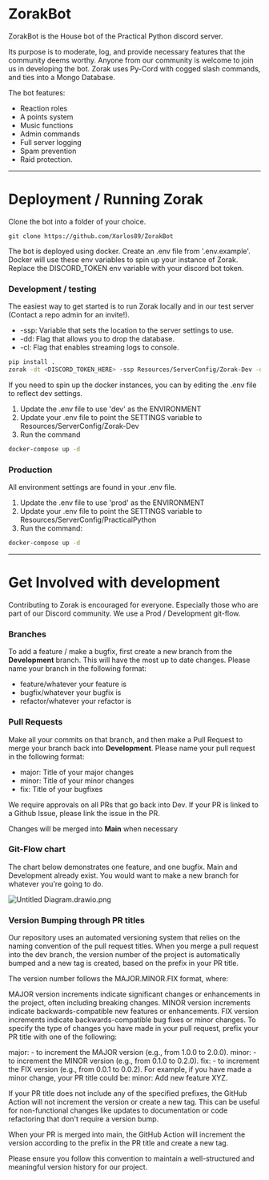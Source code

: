
# ZorakBot
ZorakBot is the House bot of the Practical Python discord server. 

Its purpose is to moderate, log, and provide necessary features that the community deems worthy. Anyone from our community is welcome to join us in developing the bot. 
Zorak uses Py-Cord with cogged slash commands, and ties into a Mongo Database.

The bot features:
- Reaction roles
- A points system
- Music functions
- Admin commands
- Full server logging
- Spam prevention 
- Raid protection.

---
# Deployment / Running Zorak
Clone the bot into a folder of your choice.
```
git clone https://github.com/Xarlos89/ZorakBot
```
The bot is deployed using docker. 
Create an .env file from '.env.example'. Docker will use these env variables to spin up your instance of Zorak.
Replace the DISCORD_TOKEN env variable with your discord bot token.

### Development / testing
The easiest way to get started is to run Zorak locally and in our test server (Contact a repo admin for an invite!). 
- -ssp: Variable that sets the location to the server settings to use.
- -dd: Flag that allows you to drop the database.
- -cl: Flag that enables streaming logs to console.

```bash
pip install .
zorak -dt <DISCORD_TOKEN_HERE> -ssp Resources/ServerConfig/Zorak-Dev -dd True -cl True
```
If you need to spin up the docker instances, you can by editing the .env file to reflect dev settings.
1. Update the .env file to use 'dev' as the ENVIRONMENT
2. Update your .env file to point the SETTINGS variable to Resources/ServerConfig/Zorak-Dev
3. Run the command
```bash
docker-compose up -d
```

### Production
All environment settings are found in your .env file.
1. Update the .env file to use 'prod' as the ENVIRONMENT
2. Update your .env file to point the SETTINGS variable to Resources/ServerConfig/PracticalPython
3. Run the command:
```bash
docker-compose up -d
```

---
# Get Involved with development

Contributing to Zorak is encouraged for everyone. Especially those who are part of our Discord community. 
We use a Prod / Development git-flow. 
### Branches
To add a feature / make a bugfix, first create a new branch from the **Development** branch. This will have the most up to date changes.
Please name your branch in the following format:
- feature/whatever your feature is 
- bugfix/whatever your bugfix is 
- refactor/whatever your refactor is

### Pull Requests
Make all your commits on that branch, and then make a Pull Request to merge your branch back into **Development**.
Please name your pull request in the following format:
- major: Title of your major changes
- minor: Title of your minor changes
- fix: Title of your bugfixes

We require approvals on all PRs that go back into Dev. If your PR is linked to a Github Issue, please link the issue in the PR.

Changes will be merged into **Main** when necessary


### Git-Flow chart
The chart below demonstrates one feature, and one bugfix. 
Main and Development already exist. You would want to make a new branch for whatever you're going to do.



![Untitled Diagram.drawio.png](..%2F..%2FDesktop%2FUntitled%20Diagram.drawio.png)


### Version Bumping through PR titles
Our repository uses an automated versioning system that relies on the naming convention of the pull request titles. When you merge a pull request into the dev branch, the version number of the project is automatically bumped and a new tag is created, based on the prefix in your PR title.

The version number follows the MAJOR.MINOR.FIX format, where:

MAJOR version increments indicate significant changes or enhancements in the project, often including breaking changes. MINOR version increments indicate backwards-compatible new features or enhancements. FIX version increments indicate backwards-compatible bug fixes or minor changes. To specify the type of changes you have made in your pull request, prefix your PR title with one of the following:

major: - to increment the MAJOR version (e.g., from 1.0.0 to 2.0.0). minor: - to increment the MINOR version (e.g., from 0.1.0 to 0.2.0). fix: - to increment the FIX version (e.g., from 0.0.1 to 0.0.2). For example, if you have made a minor change, your PR title could be: minor: Add new feature XYZ.

If your PR title does not include any of the specified prefixes, the GitHub Action will not increment the version or create a new tag. This can be useful for non-functional changes like updates to documentation or code refactoring that don't require a version bump.

When your PR is merged into main, the GitHub Action will increment the version according to the prefix in the PR title and create a new tag.

Please ensure you follow this convention to maintain a well-structured and meaningful version history for our project.